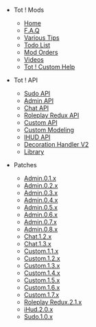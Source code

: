 <!-- _sidebar.md -->
- Tot ! Mods
    
    - [Home](/)
    - [F.A.Q](faq)
    - [Various Tips](tips)
    - [Todo List](todo)
    - [Mod Orders](modlist)
    - [Videos](stream)
    - [Tot ! Custom Help](custom-help)
- Tot ! API

    - [Sudo API](sudo)
    - [Admin API](admin)
    - [Chat API](chat)
    - [Roleplay Redux API](roleplay)
    - [Custom API](custom)
    - [Custom Modeling](modeling)
    - [IHUD API](ihud)
    - [Decoration Handler V2](phv2)
    - [Library](lib)
- Patches

    - [Admin.0.1.x](patches/admin.0.1.x.md)
    - [Admin.0.2.x](patches/admin.0.2.x.md)
    - [Admin.0.3.x](patches/admin.0.3.x.md)
    - [Admin.0.4.x](patches/admin.0.4.x.md)
    - [Admin.0.5.x](patches/admin.0.5.x.md)
    - [Admin.0.6.x](patches/admin.0.6.x.md)
    - [Admin.0.7.x](patches/admin.0.7.x.md)
    - [Admin.0.8.x](patches/admin.0.8.x.md)
    - [Chat.1.2.x](patches/chat.1.2.x.md)
    - [Chat.1.3.x](patches/chat.1.3.x.md)
    - [Custom.1.1.x](patches/custom.1.1.x.md)
    - [Custom.1.2.x](patches/custom.1.2.x.md)
    - [Custom.1.3.x](patches/custom.1.3.x.md)
    - [Custom.1.4.x](patches/custom.1.4.x.md)
    - [Custom.1.5.x](patches/custom.1.5.x.md)
    - [Custom.1.6.x](patches/custom.1.6.x.md)
    - [Custom.1.7.x](patches/custom.1.7.x.md)
    - [Roleplay Redux.2.1.x](patches/redux.2.1.x.md)
    - [iHud.2.0.x](patches/ihud.2.0.x.md)
    - [Sudo.1.0.x](patches/sudo.1.0.x.md)